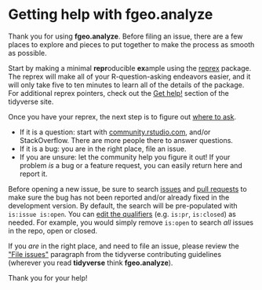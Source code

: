 # Getting help with fgeo.analyze

Thank you for using __fgeo.analyze__. Before filing an issue, there are a few places to explore and pieces to put together to make the process as smooth as possible.

Start by making a minimal **repr**oducible **ex**ample using the [reprex](http://reprex.tidyverse.org/) package. The reprex will make all of your R-question-asking endeavors easier, and it will only take five to ten minutes to learn all of the details of the package. For
additional reprex pointers, check out the [Get help!](https://www.tidyverse.org/help/) section of the tidyverse site.

Once you have your reprex, the next step is to figure out [where to ask](https://www.tidyverse.org/help/#where-to-ask).

* If it is a question: start with
    [community.rstudio.com](https://community.rstudio.com/), and/or StackOverflow. There are more people there to answer questions.
* If it is a bug: you are in the right place, file an issue.
* If you are unsure: let the community help you figure it out! If your problem _is_ a bug or a feature request, you can easily return here and report it. 

Before opening a new issue, be sure to search [issues](https://github.com/forestgeo/fgeo.analyze/issues) and [pull requests](https://github.com/forestgeo/fgeo.analyze/pulls) to make sure the bug has not been reported and/or already fixed in the development version. By default, the search will be pre-populated with `is:issue is:open`. You can [edit the qualifiers](https://help.github.com/articles/searching-issues-and-pull-requests/) (e.g. `is:pr`, `is:closed`) as needed. For example, you would simply remove `is:open` to search _all_ issues in the repo, open or closed.

If you _are_ in the right place, and need to file an issue, please review the ["File issues"](https://www.tidyverse.org/contribute/#issues) paragraph from the tidyverse contributing guidelines (wherever you read __tidyverse__ think __fgeo.analyze__).

Thank you for your help!
